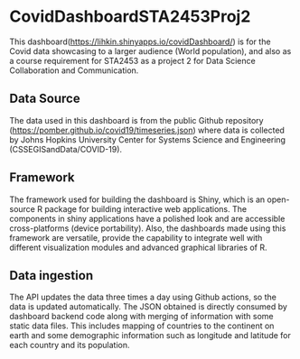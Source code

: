 # CovidDashboardSTA2453Proj2
This dashboard(https://lihkin.shinyapps.io/covidDashboard/) is for the Covid data showcasing to a larger audience (World population), and also as a course requirement for STA2453 as a project 2 for Data Science Collaboration and Communication.

## Data Source
The data used in this dashboard is from the public Github repository (https://pomber.github.io/covid19/timeseries.json) where data is collected by Johns Hopkins University Center for Systems Science and Engineering (CSSEGISandData/COVID-19).

## Framework
The framework used for building the dashboard is Shiny, which is an open-source R package for building interactive web applications. The components in shiny applications have a polished look and are accessible cross-platforms (device portability). Also, the dashboards made using this framework are versatile, provide the capability to integrate well with different visualization modules and advanced graphical libraries of R.

## Data ingestion
The API updates the data three times a day using Github actions, so the data is updated automatically. The JSON obtained is directly consumed by dashboard backend code along with merging of information with some static data files. This includes mapping of countries to the continent on earth and some demographic information such as longitude and latitude for each country and its population.
